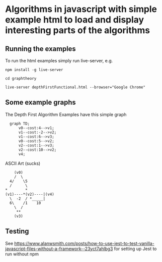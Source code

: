 # Algorithms in javascript with simple example html to load and display interesting parts of the algorithms

## Running the examples

To run the html examples simply run live-server, e.g.

```npm install -g live-server```

```cd graphtheory```

```live-server depthFirstFunctional.html --browser="Google Chrome"```


## Some example graphs

The Depth First Algorithm Examples have this simple graph

```mermaid
  graph TD;
      v0--cost:4-->v1;
      v1--cost:-2-->v2;
      v1--cost:6-->v3;
      v0--cost:5-->v2;
      v2--cost:1-->v3;
      v2--cost:10-->v2;
      v4;
```

ASCII Art (sucks)
```
    (v0)
    /  \
  4/    \5
  /      \
*        *
(v1)----*(v2)----|(v4)
  \  -2  / *_____|
  6\    /1    10
    \  /
     **
    (v3)
```          

## Testing

See https://www.alanwsmith.com/posts/how-to-use-jest-to-test-vanilla-javascript-files-without-a-framework--23yct7ahlbg3  for setting up Jest to run without npm
